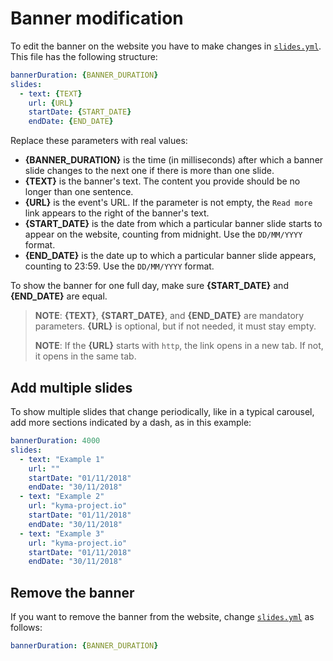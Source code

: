 # Banner modification

To edit the banner on the website you have to make changes in [`slides.yml`](../content/banner/slides.yml). This file has the following structure:

``` yaml
bannerDuration: {BANNER_DURATION}
slides:
  - text: {TEXT}
    url: {URL}
    startDate: {START_DATE}
    endDate: {END_DATE}
```


Replace these parameters with real values:

- **{BANNER_DURATION}** is the time (in milliseconds) after which a banner slide changes to the next one if there is more than one slide.
- **{TEXT}** is the banner's text. The content you provide should be no longer than one sentence.
- **{URL}** is the event's URL. If the parameter is not empty, the `Read more` link appears to the right of the banner's text.
- **{START_DATE}** is the date from which a particular banner slide starts to appear on the website, counting from midnight. Use the `DD/MM/YYYY` format.
- **{END_DATE}** is the date up to which a particular banner slide appears, counting to 23:59. Use the `DD/MM/YYYY` format.

To show the banner for one full day, make sure **{START_DATE}** and **{END_DATE}** are equal.

> **NOTE**: **{TEXT}**, **{START_DATE}**, and **{END_DATE}** are mandatory parameters. **{URL}** is optional, but if not needed, it must stay empty.
>
> **NOTE**: If the **{URL}** starts with `http`, the link opens in a new tab. If not, it opens in the same tab.

## Add multiple slides

To show multiple slides that change periodically, like in a typical carousel, add more sections indicated by a dash, as in this example:

```yaml
bannerDuration: 4000
slides:
  - text: "Example 1"
    url: ""
    startDate: "01/11/2018"
    endDate: "30/11/2018"
  - text: "Example 2"
    url: "kyma-project.io"
    startDate: "01/11/2018"
    endDate: "30/11/2018"
  - text: "Example 3"
    url: "kyma-project.io"
    startDate: "01/11/2018"
    endDate: "30/11/2018"
```

## Remove the banner

If you want to remove the banner from the website, change [`slides.yml`](../content/banner/slides.yml) as follows:

``` yaml
bannerDuration: {BANNER_DURATION}
```
